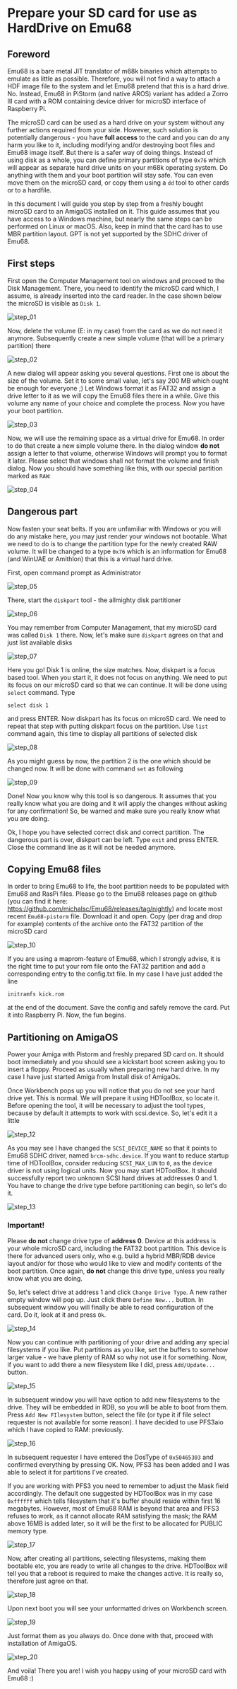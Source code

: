 # Prepare your SD card for use as HardDrive on Emu68

## Foreword

Emu68 is a bare metal JIT translator of m68k binaries which attempts to emulate as little as possible. Therefore, you will not find a way to attach a HDF image file to the system and let Emu68 pretend that this is a hard drive. No. Instead, Emu68 in PiStorm (and native AROS) variant has added a Zorro III card with a ROM containing device driver for microSD interface of Raspberry Pi.

The microSD card can be used as a hard drive on your system without any further actions required from your side. However, such solution is potentially dangerous - you have **full access** to the card and you can do any harm you like to it, including modifying and/or destroying boot files and Emu68 image itself. But there is a safer way of doing things. Instead of using disk as a whole, you can define primary partitions of type ``0x76`` which will appear as separate hard drive units on your m68k operating system. Do anything with them and your boot partition will stay safe. You can even move them on the microSD card, or copy them using a ``dd`` tool to other cards or to a hardfile.

In this document I will guide you step by step from a freshly bought microSD card to an AmigaOS installed on it. This guide assumes that you have access to a Windows machine, but nearly the same steps can be performed on Linux or macOS. Also, keep in mind that the card has to use MBR partition layout. GPT is not yet supported by the SDHC driver of Emu68.

## First steps

First open the Computer Management tool on windows and proceed to the Disk Management. There, you need to identify the microSD card which, I assume, is already inserted into the card reader. In the case shown below the microSD is visible as ``Disk 1``.

![step_01](img/sd_prep/step_01.png)

Now, delete the volume (E: in my case) from the card as we do not need it anymore. Subsequently create a new simple volume (that will be a primary partition) there

![step_02](img/sd_prep/step_02.png)

A new dialog will appear asking you several questions. First one is about the size of the volume. Set it to some small value, let's say 200 MB which ought be enough for everyone ;) Let Windows format it as FAT32 and assign a drive letter to it as we will copy the Emu68 files there in a while. Give this volume any name of your choice and complete the process. Now you have your boot partition.

![step_03](img/sd_prep/step_03.png)

Now, we will use the remaining space as a virtual drive for Emu68. In order to do that create a new simple volume there.   In the dialog window **do not** assign a letter to that volume, otherwise Windows will prompt you to format it later. Please select that windows shall not format the volume and finish dialog. Now you should have something like this, with our special partition marked as ``RAW``:

![step_04](img/sd_prep/step_04.png)

## Dangerous part

Now fasten your seat belts. If you are unfamiliar with Windows or you will do any mistake here, you may just render your windows not bootable. What we need to do is to change the partition type for the newly created RAW volume. It will be changed to a type ``0x76`` which is an information for Emu68 (and WinUAE or Amithlon) that this is a virtual hard drive.

First, open command prompt as Administrator

![step_05](img/sd_prep/step_05.png)

There, start the ``diskpart`` tool - the allmighty disk partitioner

![step_06](img/sd_prep/step_06.png)

You may remember from Computer Management, that my microSD card was called ``Disk 1`` there. Now, let's make sure ``diskpart`` agrees on that and just list available disks

![step_07](img/sd_prep/step_07.png)

Here you go! Disk 1 is online, the size matches. Now, diskpart is a focus based tool. When you start it, it does not focus on anything. We need to put its focus on our microSD card so that we can continue. It will be done using ``select`` command. Type

```
select disk 1
```

and press ENTER. Now diskpart has its focus on microSD card. We need to repeat that step with putting diskpart focus on the partition. Use ``list`` command again, this time to display all partitions of selected disk

![step_08](img/sd_prep/step_08.png)

As you might guess by now, the partition 2 is the one which should be changed now. It will be done with command ``set`` as following

![step_09](img/sd_prep/step_09.png)

Done! Now you know why this tool is so dangerous. It assumes that you really know what you are doing and it will apply the changes without asking for any confirmation! So, be warned and make sure you really know what you are doing.

Ok, I hope you have selected correct disk and correct partition. The dangerous part is over, diskpart can be left. Type ``exit`` and press ENTER. Close the command line as it will not be needed anymore.

## Copying Emu68 files

In order to bring Emu68 to life, the boot partition needs to be populated with Emu68 and RasPi files. Please go to the Emu68 releases page on github (you can find it here: https://github.com/michalsc/Emu68/releases/tag/nightly) and locate most recent ``Emu68-pistorm`` file. Download it and open. Copy (per drag and drop for example) contents of the archive onto the FAT32 partition of the microSD card

 ![step_10](img/sd_prep/step_10.png)

If you are using a maprom-feature of Emu68, which I strongly advise, it is the right time to put your rom file onto the FAT32 partition and add a corresponding entry to the config.txt file. In my case I have just added the line

```
initramfs kick.rom
```

at the end of the document. Save the config and safely remove the card. Put it into Raspberry Pi. Now, the fun begins.

## Partitioning on AmigaOS

Power your Amiga with Pistorm and freshly prepared SD card on. It should boot immediately and you should see a kickstart boot screen asking you to insert a floppy. Proceed as usually when preparing new hard drive. In my case I have just started Amiga from Install disk of AmigaOs.

Once Workbench pops up you will notice that you do not see your hard drive yet. This is normal. We will prepare it using HDToolBox, so locate it. Before opening the tool, it will be necessary to adjust the tool types, because by default it attempts to work with scsi.device. So, let's edit it a little

![step_12](img/sd_prep/step_12.png)

As you may see I have changed the ``SCSI_DEVICE_NAME`` so that it points to Emu68 SDHC driver, named ``brcm-sdhc.device``. If you want to reduce startup time of HDToolBox, consider reducing ``SCSI_MAX_LUN`` to ``0``, as the device driver is not using logical units. Now you may start HDToolBox. It should successfully report two unknown SCSI hard drives at addresses 0 and 1. You have to change the drive type before partitioning can begin, so let's do it.

![step_13](img/sd_prep/step_13.png)

### Important!

Please **do not** change drive type of **address 0**. Device at this address is your whole microSD card, including the FAT32 boot partition. This device is there for advanced users only, who e.g. build a hybrid MBR/RDB device layout and/or for those who would like to view and modify contents of the boot partition. Once again, **do not** change this drive type, unless you really know what you are doing.

So, let's select drive at address 1 and click ``Change Drive Type``. A new rather empty window will pop up. Just click there ``Define New...`` button. In subsequent window you will finally be able to read configuration of the card. Do it, look at it and press ``Ok``.

 ![step_14](img/sd_prep/step_14.png)

Now you can continue with partitioning of your drive and adding any special filesystems if you like. Put partitions as you like, set the buffers to somehow larger value - we have plenty of RAM so why not use it for something. Now, if you want to add there a new filesystem like I did, press ``Add/Update...``  button.

 ![step_15](img/sd_prep/step_15.png)

In subsequent window you will have option to add new filesystems to the drive. They will be embedded in RDB, so you will be able to boot from them. Press ``Add New FIlesystem`` button, select the file (or type it if file select requester is not available for some reason). I have decided to use PFS3aio which I have copied to RAM: previously.

![step_16](img/sd_prep/step_16.png)

In subsequent requester I have entered the DosType of ``0x50465303`` and confirmed everything by pressing OK. Now, PFS3 has been added and I was able to select it for partitions I've created.

If you are working with PFS3 you need to remember to adjust the Mask field accordingly. The default one suggested by HDToolBox was in my case ``0xffffff`` which tells filesystem that it's buffer should reside within first 16 megabytes. However, most of Emu68 RAM is beyond that area and PFS3 refuses to work, as it cannot allocate RAM satisfying the mask; the RAM above 16MB is added later, so it will be the first to be allocated for PUBLIC memory type.

![step_17](img/sd_prep/step_17.png)

Now, after creating all partitions, selecting filesystems, making them bootable etc, you are ready to write all changes to the drive. HDToolBox will tell you that a reboot is required to make the changes active. It is really so, therefore just agree on that.

![step_18](img/sd_prep/step_18.png)

Upon next boot you will see your unformatted drives on Workbench screen.

 ![step_19](img/sd_prep/step_19.png)

Just format them as you always do. Once done with that, proceed with installation of AmigaOS.

![step_20](img/sd_prep/step_20.png)

And voila! There you are! I wish you happy using of your microSD card with Emu68 :)

